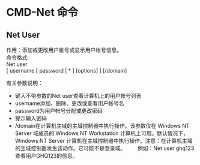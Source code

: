 # CMD-Net 命令

## Net User
作用：添加或更改用户帐号或显示用户帐号信息。  
命令格式:  
    Net user  
    [ username [ password | * ] [options] ] [/domain] 

有关参数说明：
- 键入不带参数的Net user查看计算机上的用户帐号列表
- username添加、删除、更改或查看用户帐号名
- password为用户帐号分配或更改密码
- 提示输入密码
- /domain在计算机主域的主域控制器中执行操作。该参数仅在 Windows NT Server 域成员的 Windows NT Workstation 计算机上可用。默认情况下，Windows NT Server 计算机在主域控制器中执行操作。注意：在计算机主域的主域控制器发生该动作。它可能不是登录域。
　　例如：Net user ghq123查看用户GHQ123的信息。